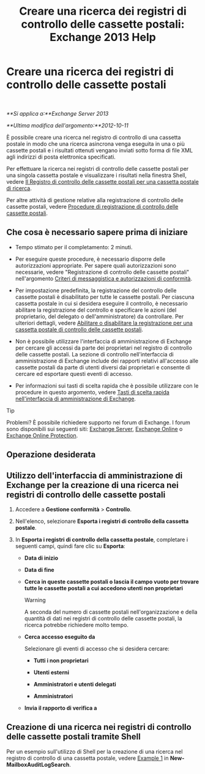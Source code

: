 ﻿---
title: 'Creare una ricerca dei registri di controllo delle cassette postali: Exchange 2013 Help'
TOCTitle: Creare una ricerca dei registri di controllo delle cassette postali
ms:assetid: 48ba22cf-b1f2-4dbc-98fc-fed22d97db14
ms:mtpsurl: https://technet.microsoft.com/it-it/library/Ff461929(v=EXCHG.150)
ms:contentKeyID: 50480579
ms.date: 05/22/2018
mtps_version: v=EXCHG.150
ms.translationtype: MT
---

# Creare una ricerca dei registri di controllo delle cassette postali

 

_**Si applica a:**Exchange Server 2013_

_**Ultima modifica dell'argomento:**2012-10-11_

È possibile creare una ricerca nel registro di controllo di una cassetta postale in modo che una ricerca asincrona venga eseguita in una o più cassette postali e i risultati ottenuti vengano inviati sotto forma di file XML agli indirizzi di posta elettronica specificati.

Per effettuare la ricerca nei registri di controllo delle cassette postali per una singola cassetta postale e visualizzare i risultati nella finestra Shell, vedere [Il Registro di controllo delle cassette postali per una cassetta postale di ricerca](search-the-mailbox-audit-log-for-a-mailbox-exchange-2013-help.md).

Per altre attività di gestione relative alla registrazione di controllo delle cassette postali, vedere [Procedure di registrazione di controllo delle cassette postali](mailbox-audit-logging-procedures-exchange-2013-help.md).

## Che cosa è necessario sapere prima di iniziare

  - Tempo stimato per il completamento: 2 minuti.

  - Per eseguire queste procedure, è necessario disporre delle autorizzazioni appropriate. Per sapere quali autorizzazioni sono necessarie, vedere "Registrazione di controllo delle cassette postali" nell'argomento [Criteri di messaggistica e autorizzazioni di conformità](messaging-policy-and-compliance-permissions-exchange-2013-help.md).

  - Per impostazione predefinita, la registrazione del controllo delle cassette postali è disabilitato per tutte le cassette postali. Per ciascuna cassetta postale in cui si desidera eseguire il controllo, è necessario abilitare la registrazione del controllo e specificare le azioni (del proprietario, del delegato o dell'amministratore) da controllare. Per ulteriori dettagli, vedere [Abilitare o disabilitare la registrazione per una cassetta postale di controllo delle cassette postali](enable-or-disable-mailbox-audit-logging-for-a-mailbox-exchange-2013-help.md).

  - Non è possibile utilizzare l'interfaccia di amministrazione di Exchange per cercare gli accessi da parte dei proprietari nel registro di controllo delle cassette postali. La sezione di controllo nell'interfaccia di amministrazione di Exchange include dei rapporti relativi all'accesso alle cassette postali da parte di utenti diversi dai proprietari e consente di cercare ed esportare questi eventi di accesso.

  - Per informazioni sui tasti di scelta rapida che è possibile utilizzare con le procedure in questo argomento, vedere [Tasti di scelta rapida nell'interfaccia di amministrazione di Exchange](keyboard-shortcuts-in-the-exchange-admin-center-exchange-online-protection-help.md).


> [!TIP]
> Problemi? È possibile richiedere supporto nei forum di Exchange. I forum sono disponibili sui seguenti siti: <A href="https://go.microsoft.com/fwlink/p/?linkid=60612">Exchange Server</A>, <A href="https://go.microsoft.com/fwlink/p/?linkid=267542">Exchange Online</A> o <A href="https://go.microsoft.com/fwlink/p/?linkid=285351">Exchange Online Protection</A>.



## Operazione desiderata

## Utilizzo dell'interfaccia di amministrazione di Exchange per la creazione di una ricerca nei registri di controllo delle cassette postali

1.  Accedere a **Gestione conformità** \> **Controllo**.

2.  Nell'elenco, selezionare **Esporta i registri di controllo della cassetta postale**.

3.  In **Esporta i registri di controllo della cassetta postale**, completare i seguenti campi, quindi fare clic su **Esporta**:
    
      - **Data di inizio**
    
      - **Data di fine**
    
      - **Cerca in queste cassette postali o lascia il campo vuoto per trovare tutte le cassette postali a cui accedono utenti non proprietari**
        

        > [!WARNING]
        > A seconda del numero di cassette postali nell'organizzazione e della quantità di dati nei registri di controllo delle cassette postali, la ricerca potrebbe richiedere molto tempo.

    
      - **Cerca accesso eseguito da**
        
        Selezionare gli eventi di accesso che si desidera cercare:
        
          - **Tutti i non proprietari**
        
          - **Utenti esterni**
        
          - **Amministratori e utenti delegati**
        
          - **Amministratori**
    
      - **Invia il rapporto di verifica a**

## Creazione di una ricerca nei registri di controllo delle cassette postali tramite Shell

Per un esempio sull'utilizzo di Shell per la creazione di una ricerca nel registro di controllo di una cassetta postale, vedere [Example 1](https://technet.microsoft.com/it-it/95365cab-bbb2-4a64-8e8f-1c89fa9e0352\(exchg.150\)#example1) in **New-MailboxAuditLogSearch**.

